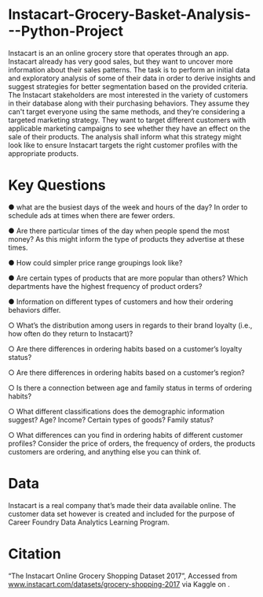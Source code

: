 # Instacart-Grocery-Basket-Analysis---Python-Project

Instacart is an an online grocery store that operates through an app. 
Instacart already has very good sales, but they want to uncover more information about their sales patterns. 
The task is to perform an initial data and exploratory analysis of some of their data in order to derive insights and suggest strategies for better segmentation based on the provided criteria.
The Instacart stakeholders are most interested in the variety of customers in their database along with their purchasing behaviors. 
They assume they can't target everyone using the same methods, and they’re considering a targeted marketing strategy. 
They want to target different customers with applicable marketing campaigns to see whether they have an effect on the sale of their products. 
The analysis shall inform what this strategy might look like to ensure Instacart targets the right customer profiles with the appropriate products.

# Key Questions

● what are the busiest days of the week and hours of the day? In order to schedule ads at times when there are fewer orders.

● Are there particular times of the day when people spend the most money? As this might inform the type of products they advertise at these times.

● How could simpler price range groupings look like?

● Are certain types of products that are more popular than others? Which departments have the highest frequency of product orders?

● Information on different types of customers and how their ordering behaviors differ.

○ What’s the distribution among users in regards to their brand loyalty (i.e., how often do they return to Instacart)?

○ Are there differences in ordering habits based on a customer’s loyalty status?

○ Are there differences in ordering habits based on a customer’s region?

○ Is there a connection between age and family status in terms of ordering
habits?

○ What different classifications does the demographic information suggest?
Age? Income? Certain types of goods? Family status?

○ What differences can you find in ordering habits of different customer
profiles? Consider the price of orders, the frequency of orders, the products customers are ordering, and anything else you can think of.

# Data

Instacart is a real company that’s made their data available online. 
The customer data set however is created and included for the purpose of Career Foundry Data Analytics Learning Program.

# Citation 
“The Instacart Online Grocery Shopping Dataset 2017”, 
Accessed from www.instacart.com/datasets/grocery-shopping-2017 via Kaggle on <date>.





